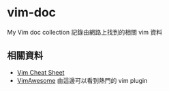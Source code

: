# vim-doc
My Vim doc collection
記錄由網路上找到的相關 vim 資料

## 相關資料
  * [Vim Cheat Sheet](https://vim.rtorr.com/)
  * [VimAwesome](https://vimawesome.com/) 由這邊可以看到熱門的 vim plugin
